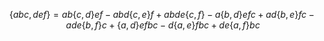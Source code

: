 

$$
\{abc,def\}=ab\{c,d\}ef-abd\{c,e\}f+abde\{c,f\}-a\{b,d\}efc+ad\{b,e\}fc-ade\{b,f\}c+\{a,d\}efbc-d\{a,e\}fbc+de\{a,f\}bc
$$

